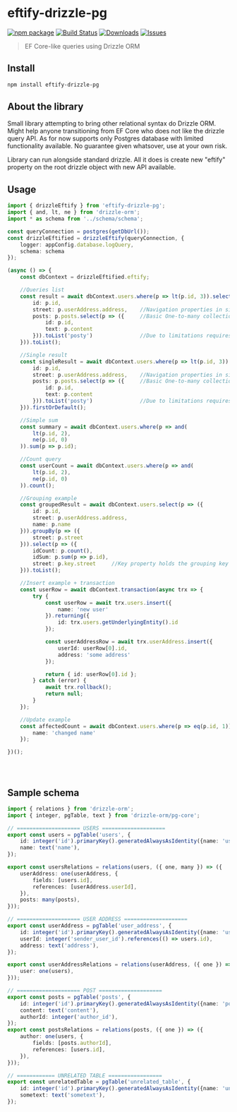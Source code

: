 # eftify-drizzle-pg

[![npm package][npm-img]][npm-url]
[![Build Status][build-img]][build-url]
[![Downloads][downloads-img]][downloads-url]
[![Issues][issues-img]][issues-url]

> EF Core-like queries using Drizzle ORM

## Install

```bash
npm install eftify-drizzle-pg
```

## About the library
Small library attempting to bring other relational syntax do Drizzle ORM. Might help anyone transitioning from EF Core who does not like the drizzle query API. As for now supports only Postgres database with limited functionality available. No guarantee given whatsover, use at your own risk.

Library can run alongside standard drizzle. All it does is create new "eftify" property on the root drizzle object with new API available.

## Usage

```ts
import { drizzleEftify } from 'eftify-drizzle-pg';
import { and, lt, ne } from 'drizzle-orm';
import * as schema from '../schema/schema';

const queryConnection = postgres(getDbUrl());
const drizzleEftified = drizzleEftify(queryConnection, {
	logger: appConfig.database.logQuery,
	schema: schema
});

(async () => {
    const dbContext = drizzleEftified.eftify;

    //Queries list
    const result = await dbContext.users.where(p => lt(p.id, 3)).select(p => ({
        id: p.id,
        street: p.userAddress.address,    //Navigation properties in similar manner like in EF
        posts: p.posts.select(p => ({     //Basic One-to-many collection support
            id: p.id,
            text: p.content
        })).toList('posty')               //Due to limitations requires name specification
    })).toList();

    //Single result
    const singleResult = await dbContext.users.where(p => lt(p.id, 3)).select(p => ({
        id: p.id,
        street: p.userAddress.address,    //Navigation properties in similar manner like in EF
        posts: p.posts.select(p => ({     //Basic One-to-many collection support
            id: p.id,
            text: p.content
        })).toList('posty')               //Due to limitations requires name specification
    })).firstOrDefault();

    //Simple sum
    const summary = await dbContext.users.where(p => and(
        lt(p.id, 2),
        ne(p.id, 0)
    )).sum(p => p.id);

    //Count query
    const userCount = await dbContext.users.where(p => and(
        lt(p.id, 2),
        ne(p.id, 0)
    )).count();

    //Grouping example
    const groupedResult = await dbContext.users.select(p => ({
        id: p.id,
        street: p.userAddress.address,  
        name: p.name
    })).groupBy(p => ({
        street: p.street
    })).select(p => ({
        idCount: p.count(),
        idSum: p.sum(p => p.id),
        street: p.key.street     //Key property holds the grouping key similar to EF Core
    })).toList();

    //Insert example + transaction
    const userRow = await dbContext.transaction(async trx => {
        try {
            const userRow = await trx.users.insert({
                name: 'new user'
            }).returning({
                id: trx.users.getUnderlyingEntity().id
            });

            const userAddressRow = await trx.userAddress.insert({
                userId: userRow[0].id,
                address: 'some address'
            });

            return { id: userRow[0].id };
        } catch (error) {
            await trx.rollback();
            return null;
        }
    });

    //Update example
    const affectedCount = await dbContext.users.where(p => eq(p.id, 1)).update({
        name: 'changed name'
    });

})();





```

## Sample schema

```ts
import { relations } from 'drizzle-orm';
import { integer, pgTable, text } from 'drizzle-orm/pg-core';

// ==================== USERS ====================
export const users = pgTable('users', {
	id: integer('id').primaryKey().generatedAlwaysAsIdentity({name: 'users_id_seq'}),
	name: text('name'),
});

export const usersRelations = relations(users, ({ one, many }) => ({
	userAddress: one(userAddress, {
		fields: [users.id],
		references: [userAddress.userId],
	}),
	posts: many(posts),
}));

// ==================== USER ADDRESS ====================
export const userAddress = pgTable('user_address', {
	id: integer('id').primaryKey().generatedAlwaysAsIdentity({name: 'user_address_id_seq'}),
	userId: integer('sender_user_id').references(() => users.id),
	address: text('address'),
});

export const userAddressRelations = relations(userAddress, ({ one }) => ({
	user: one(users),
}));

// ==================== POST ====================
export const posts = pgTable('posts', {
	id: integer('id').primaryKey().generatedAlwaysAsIdentity({name: 'posts_id_seq'}),
	content: text('content'),
	authorId: integer('author_id'),
});
export const postsRelations = relations(posts, ({ one }) => ({
	author: one(users, {
		fields: [posts.authorId],
		references: [users.id],
	}),
}));

// ============ UNRELATED TABLE =================
export const unrelatedTable = pgTable('unrelated_table', {
	id: integer('id').primaryKey().generatedAlwaysAsIdentity({name: 'unrelated_table_id_seq'}),
	sometext: text('sometext'),
});
```



[build-img]:https://github.com/brunolau/eftify-drizzle-pg/actions/workflows/release.yml/badge.svg
[build-url]:https://github.com/brunolau/eftify-drizzle-pg/actions/workflows/release.yml
[downloads-img]:https://img.shields.io/npm/dt/eftify-drizzle-pg
[downloads-url]:https://www.npmtrends.com/eftify-drizzle-pg
[npm-img]:https://img.shields.io/npm/v/eftify-drizzle-pg
[npm-url]:https://www.npmjs.com/package/eftify-drizzle-pg
[issues-img]:https://img.shields.io/github/issues/brunolau/eftify-drizzle-pg
[issues-url]:https://github.com/brunolau/eftify-drizzle-pg/issues
